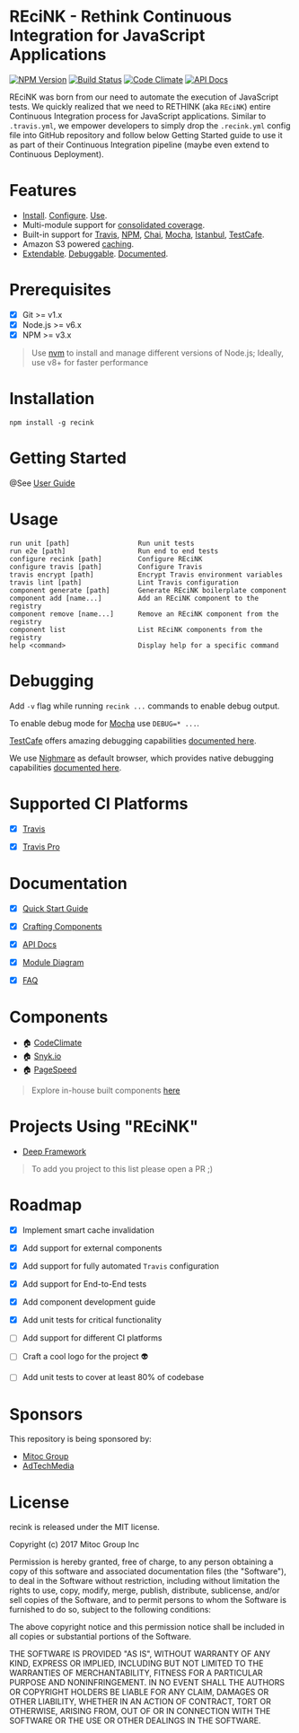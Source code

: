 REciNK - Rethink Continuous Integration for JavaScript Applications
===================================================================

[![NPM Version](https://badge.fury.io/js/recink.svg?maxAge=0)](https://npmjs.org/package/recink)
[![Build Status](https://travis-ci.org/MitocGroup/recink.svg?branch=master&maxAge=0)](https://travis-ci.org/MitocGroup/recink)
[![Code Climate](https://codeclimate.com/github/MitocGroup/recink/badges/coverage.svg?maxAge=0)](https://codeclimate.com/github/MitocGroup/recink)
[![API Docs](https://mitocgroup.github.io/recink/api/badge.svg?maxAge=0)](https://mitocgroup.github.io/recink/api/)


REciNK was born from our need to automate the execution of JavaScript tests.
We quickly realized that we need to RETHINK (aka `REciNK`) entire Continuous
Integration process for JavaScript applications. Similar to `.travis.yml`, we
empower developers to simply drop the `.recink.yml` config file into GitHub
repository and follow below Getting Started guide to use it as part of their
Continuous Integration pipeline (maybe even extend to Continuous Deployment).


# Features

- [Install](https://github.com/MitocGroup/recink#installation).
[Configure](https://github.com/MitocGroup/recink/blob/master/docs/guide.md#configuring-github-project).
[Use](https://github.com/MitocGroup/recink#usage).
- Multi-module support for
[consolidated coverage](https://github.com/MitocGroup/recink/blob/master/bin/templates/.recink.yml#L50).
- Built-in support for [Travis](https://travis-ci.org),
[NPM](https://www.npmjs.com), [Chai](http://chaijs.com),
[Mocha](http://mochajs.org), [Istanbul](https://istanbul.js.org),
[TestCafe](https://devexpress.github.io/testcafe).
- Amazon S3 powered
[caching](https://github.com/MitocGroup/recink/blob/master/bin/templates/.recink.yml#L10).
- [Extendable](https://github.com/MitocGroup/recink#components-inhouse--3rd-party).
[Debuggable](https://github.com/MitocGroup/recink#debugging).
[Documented](https://github.com/MitocGroup/recink#documentation).


# Prerequisites

- [x] Git >= v1.x
- [x] Node.js >= v6.x
- [x] NPM >= v3.x

> Use [nvm](https://github.com/creationix/nvm#installation) to install and
manage different versions of Node.js; Ideally, use v8+ for faster performance


# Installation

`npm install -g recink`


# Getting Started

@See [User Guide](https://github.com/MitocGroup/recink/blob/master/docs/guide.md#configuring-github-project)


# Usage

```
run unit [path]                 Run unit tests                              
run e2e [path]                  Run end to end tests                        
configure recink [path]         Configure REciNK                            
configure travis [path]         Configure Travis                            
travis encrypt [path]           Encrypt Travis environment variables        
travis lint [path]              Lint Travis configuration                   
component generate [path]       Generate REciNK boilerplate component       
component add [name...]         Add an REciNK component to the registry     
component remove [name...]      Remove an REciNK component from the registry
component list                  List REciNK components from the registry    
help <command>                  Display help for a specific command   
```


# Debugging

Add `-v` flag while running `recink ...` commands to enable debug output.

To enable debug mode for [Mocha](http://mochajs.org) use `DEBUG=* ...`.

[TestCafe](https://devexpress.github.io/testcafe) offers amazing debugging capabilities
[documented here](http://devexpress.github.io/testcafe/documentation/test-api/debugging.html).

We use [Nighmare](https://github.com/ryx/testcafe-browser-provider-nightmare)
as default browser, which provides native debugging capabilities
[documented here](https://github.com/ryx/testcafe-browser-provider-nightmare#debugging).


# Supported CI Platforms

- [x] [Travis](https://travis-ci.org)
- [x] [Travis Pro](https://travis-ci.com)


# Documentation

- [x] [Quick Start Guide](https://github.com/MitocGroup/recink/blob/master/docs/guide.md)
- [x] [Crafting Components](https://github.com/MitocGroup/recink/blob/master/docs/component-guide.md)
- [x] [API Docs](https://mitocgroup.github.io/recink/api/identifiers.html)
- [x] [Module Diagram](https://mitocgroup.github.io/recink/module-diagram.html)
- [x] [FAQ](https://github.com/MitocGroup/recink/blob/master/docs/faq.md)


# Components

- :house: [CodeClimate](https://github.com/MitocGroup/recink/blob/master/components/codeclimate/README.md)
- :house: [Snyk.io](https://github.com/MitocGroup/recink/blob/master/components/snyk/README.md)
- :house: [PageSpeed](https://github.com/MitocGroup/recink/blob/master/components/pagespeed/README.md)

> Explore in-house built components [here](https://github.com/MitocGroup/recink/tree/master/components)


# Projects Using "REciNK"

- [Deep Framework](https://github.com/MitocGroup/deep-framework/blob/master/.recink.yml)

> To add you project to this list please open a PR ;)


# Roadmap

- [x] Implement smart cache invalidation
- [x] Add support for external components
- [x] Add support for fully automated `Travis` configuration 
- [x] Add support for End-to-End tests
- [x] Add component development guide
- [x] Add unit tests for critical functionality
- [ ] Add support for different CI platforms
- [ ] Craft a cool logo for the project :alien:
- [ ] Add unit tests to cover at least 80% of codebase


# Sponsors

This repository is being sponsored by:

- [Mitoc Group](https://www.mitocgroup.com)
- [AdTechMedia](https://www.adtechmedia.io)


# License

recink is released under the MIT license.

Copyright (c) 2017 Mitoc Group Inc

Permission is hereby granted, free of charge, to any person obtaining a copy
of this software and associated documentation files (the "Software"), to deal
in the Software without restriction, including without limitation the rights
to use, copy, modify, merge, publish, distribute, sublicense, and/or sell
copies of the Software, and to permit persons to whom the Software is
furnished to do so, subject to the following conditions:

The above copyright notice and this permission notice shall be included in all
copies or substantial portions of the Software.

THE SOFTWARE IS PROVIDED "AS IS", WITHOUT WARRANTY OF ANY KIND, EXPRESS OR
IMPLIED, INCLUDING BUT NOT LIMITED TO THE WARRANTIES OF MERCHANTABILITY,
FITNESS FOR A PARTICULAR PURPOSE AND NONINFRINGEMENT. IN NO EVENT SHALL THE
AUTHORS OR COPYRIGHT HOLDERS BE LIABLE FOR ANY CLAIM, DAMAGES OR OTHER
LIABILITY, WHETHER IN AN ACTION OF CONTRACT, TORT OR OTHERWISE, ARISING FROM,
OUT OF OR IN CONNECTION WITH THE SOFTWARE OR THE USE OR OTHER DEALINGS IN THE
SOFTWARE.
